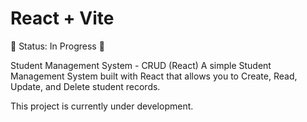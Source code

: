 # React + Vite

🚧 Status: In Progress 🚧

Student Management System - CRUD (React)
A simple Student Management System built with React that allows you to Create, Read, Update, and Delete student records.

This project is currently under development.

